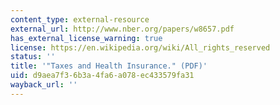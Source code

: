 ```yaml
---
content_type: external-resource
external_url: http://www.nber.org/papers/w8657.pdf
has_external_license_warning: true
license: https://en.wikipedia.org/wiki/All_rights_reserved
status: ''
title: '"Taxes and Health Insurance." (PDF)'
uid: d9aea7f3-6b3a-4fa6-a078-ec433579fa31
wayback_url: ''
---
```

